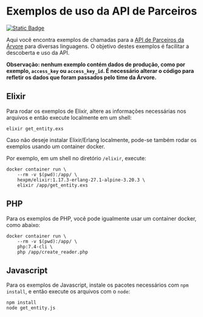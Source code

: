# Exemplos de uso da API de Parceiros

[![Static Badge](https://img.shields.io/badge/API_de_Parceiros-%C3%81rvore-blue?logoColor=ff44aa&color=26cab9)](https://arvoreeducacao.docs.apiary.io/)

Aqui você encontra exemplos de chamadas para a [API de Parceiros da Árvore](https://arvoreeducacao.docs.apiary.io/) para diversas linguagens. O objetivo destes exemplos é facilitar a descoberta e uso da API.

**Observação: nenhum exemplo contém dados de produção, como por exemplo, `access_key` ou `access_key_id`. É necessário alterar o código para refletir os dados que foram passados pelo time da Árvore.**

## Elixir

Para rodar os exemplos de Elixir, altere as informações necessárias nos arquivos e então execute localmente em um shell:

```shell
elixir get_entity.exs
```

Caso não deseje instalar Elixir/Erlang localmente, pode-se também rodar os exemplos usando um container docker.

Por exemplo, em um shell no diretório `/elixir`, execute:

```shell
docker container run \
    --rm -v $(pwd):/app/ \
    hexpm/elixir:1.17.3-erlang-27.1-alpine-3.20.3 \
    elixir /app/get_entity.exs
```

## PHP

Para os exemplos de PHP, você pode igualmente usar um container docker, como abaixo:

```shell
docker container run \
    --rm -v $(pwd):/app/ \
    php:7.4-cli \
    php /app/create_reader.php
```

## Javascript

Para os exemplos de Javascript, instale os pacotes necessários com `npm install`, e então execute os arquivos com o `node`:

```shell
npm install
node get_entity.js
```
